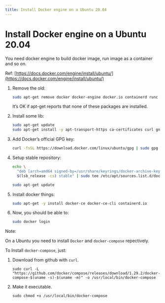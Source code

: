 ```yaml
---
title: Install Docker engine on a Ubuntu 20.04
---
```


# Install Docker engine on a Ubuntu 20.04

You need docker engine to build docker image, run image as a container and so on.

Ref: [https://docs.docker.com/engine/install/ubuntu/](https://docs.docker.com/engine/install/ubuntu/)

1. Remove the old:

    ```bash
    sudo apt-get remove docker docker-engine docker.io containerd runc
    ```

    It’s OK if apt-get reports that none of these packages are installed.

2. Install some lib:

    ```bash
    sudo apt-get update
    sudo apt-get install -y apt-transport-https ca-certificates curl gnupg lsb-release
    ```

3. Add Docker’s official GPG key:

    ```bash
    curl -fsSL https://download.docker.com/linux/ubuntu/gpg | sudo gpg --dearmor -o /usr/share/keyrings/docker-archive-keyring.gpg
    ```

4. Setup stable repository:

    ```bash
    echo \
      "deb [arch=amd64 signed-by=/usr/share/keyrings/docker-archive-keyring.gpg] https://download.docker.com/linux/ubuntu \
      $(lsb_release -cs) stable" | sudo tee /etc/apt/sources.list.d/docker.list > /dev/null

    sudo apt-get update
    ```

5. Install docker things:

    ```bash
    sudo apt-get -y install docker-ce docker-ce-cli containerd.io
    ```

6. Now, you should be able to:

    ```bash
    sudo docker login
    ```

Note:

On a Ubuntu you need to install `Docker` and `docker-compose` repectively.

To Install `docker-compose`, just:

1. Download from github with `curl`.

    ```docker
    sudo curl -L "https://github.com/docker/compose/releases/download/1.29.2/docker-compose-$(uname -s)-$(uname -m)" -o /usr/local/bin/docker-compose
    ```

2. Make it executable.

    ```docker
    sudo chmod +x /usr/local/bin/docker-compose
    ```
